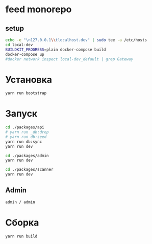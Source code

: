 # feed monorepo


## setup

```bash
echo -e "\n127.0.0.1\\tlocalhost.dev" | sudo tee -a /etc/hosts
cd local-dev
BUILDKIT_PROGRESS=plain docker-compose build
docker-compose up
#docker network inspect local-dev_default | grep Gateway
```


# Установка
```bash
yarn run bootstrap
```

# Запуск

```bash
cd ./packages/api
# yarn run _db:drop
# yarn run db:seed
yarn run db:sync
yarn run dev
```

```bash
cd ./packages/admin
yarn run dev
```

```bash
cd ./packages/scanner
yarn run dev
```

## Admin

```bash
admin / admin
```

# Сборка

```bash
yarn run build
```
